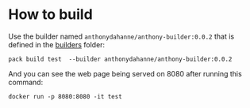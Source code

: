 # How to build

Use the builder named `anthonydahanne/anthony-builder:0.0.2` that is defined in the [builders](../../builders/anthony) folder:

```shell
pack build test  --builder anthonydahanne/anthony-builder:0.0.2
```

And you can see the web page being served on 8080 after running this command:

```shell
docker run -p 8080:8080 -it test
```